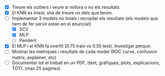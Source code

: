 * [X] Treure els outliers i veure si millora o no els resultats
* [X] El KNN es lineal, sha de treure un dels que tenim. 
* [ ] Implementar 3 models no linials i recopilar els resultats (els models que hem de fer servir estan en el enunciat)
    * [X] SCV
    * [X] MLP
    * [ ] Pendent
* [X] El MLP i el KNN fa overfit (0.75 train vs 0.55 test). Investigar perque.
* [ ] Mostrar les metriques i resultats de cada model (ROC curve, confusion matrix, explainer, etc)
* [ ] Documentar tot el treball en un PDF, (text, grafiques, plots, explicacions, TOT). (max 25 pagines)